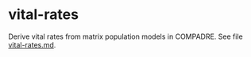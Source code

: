 
vital-rates
===========

Derive vital rates from matrix population models in COMPADRE. See file [vital-rates.md](vital-rates.md).
